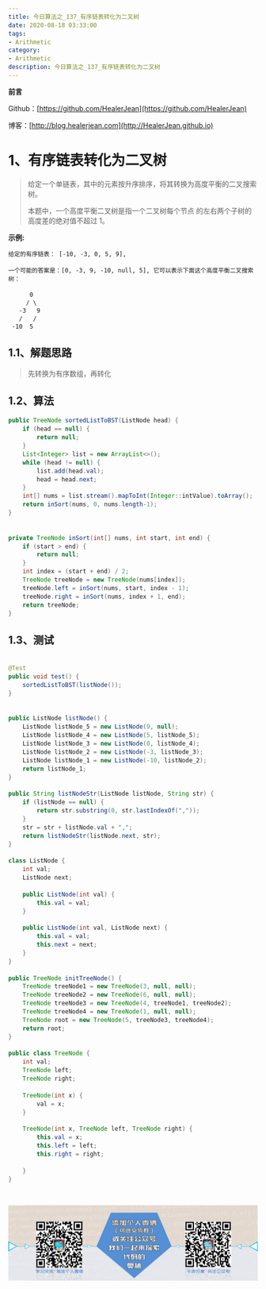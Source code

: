 ```yaml
---
title: 今日算法之_137_有序链表转化为二叉树
date: 2020-08-18 03:33:00
tags: 
- Arithmetic
category: 
- Arithmetic
description: 今日算法之_137_有序链表转化为二叉树
---
```


**前言**     

 Github：[https://github.com/HealerJean](https://github.com/HealerJean)         

 博客：[http://blog.healerjean.com](http://HealerJean.github.io)          



# 1、有序链表转化为二叉树
> 给定一个单链表，其中的元素按升序排序，将其转换为高度平衡的二叉搜索树。    
>
> 本题中，一个高度平衡二叉树是指一个二叉树每个节点 的左右两个子树的高度差的绝对值不超过 1。

**示例:**

    给定的有序链表： [-10, -3, 0, 5, 9],
    
    一个可能的答案是：[0, -3, 9, -10, null, 5], 它可以表示下面这个高度平衡二叉搜索树：
    
          0
         / \
       -3   9
       /   /
     -10  5


## 1.1、解题思路 

>  先转换为有序数组，再转化



## 1.2、算法

```java
public TreeNode sortedListToBST(ListNode head) {
    if (head == null) {
        return null;
    }
    List<Integer> list = new ArrayList<>();
    while (head != null) {
        list.add(head.val);
        head = head.next;
    }
    int[] nums = list.stream().mapToInt(Integer::intValue).toArray();
    return inSort(nums, 0, nums.length-1);
}


private TreeNode inSort(int[] nums, int start, int end) {
    if (start > end) {
        return null;
    }
    int index = (start + end) / 2;
    TreeNode treeNode = new TreeNode(nums[index]);
    treeNode.left = inSort(nums, start, index - 1);
    treeNode.right = inSort(nums, index + 1, end);
    return treeNode;
}
```




## 1.3、测试 

```java

@Test
public void test() {
    sortedListToBST(listNode());
}


public ListNode listNode() {
    ListNode listNode_5 = new ListNode(9, null);
    ListNode listNode_4 = new ListNode(5, listNode_5);
    ListNode listNode_3 = new ListNode(0, listNode_4);
    ListNode listNode_2 = new ListNode(-3, listNode_3);
    ListNode listNode_1 = new ListNode(-10, listNode_2);
    return listNode_1;
}

public String listNodeStr(ListNode listNode, String str) {
    if (listNode == null) {
        return str.substring(0, str.lastIndexOf(","));
    }
    str = str + listNode.val + ",";
    return listNodeStr(listNode.next, str);
}

class ListNode {
    int val;
    ListNode next;

    public ListNode(int val) {
        this.val = val;
    }

    public ListNode(int val, ListNode next) {
        this.val = val;
        this.next = next;
    }
}

public TreeNode initTreeNode() {
    TreeNode treeNode1 = new TreeNode(3, null, null);
    TreeNode treeNode2 = new TreeNode(6, null, null);
    TreeNode treeNode3 = new TreeNode(4, treeNode1, treeNode2);
    TreeNode treeNode4 = new TreeNode(1, null, null);
    TreeNode root = new TreeNode(5, treeNode3, treeNode4);
    return root;
}

public class TreeNode {
    int val;
    TreeNode left;
    TreeNode right;

    TreeNode(int x) {
        val = x;
    }

    TreeNode(int x, TreeNode left, TreeNode right) {
        this.val = x;
        this.left = left;
        this.right = right;

    }
}

```



​          

![ContactAuthor](https://raw.githubusercontent.com/HealerJean/HealerJean.github.io/master/assets/img/artical_bottom.jpg)



<link rel="stylesheet" href="https://unpkg.com/gitalk/dist/gitalk.css">

<script src="https://unpkg.com/gitalk@latest/dist/gitalk.min.js"></script> 
<div id="gitalk-container"></div>    
 <script type="text/javascript">
    var gitalk = new Gitalk({
		clientID: `1d164cd85549874d0e3a`,
		clientSecret: `527c3d223d1e6608953e835b547061037d140355`,
		repo: `HealerJean.github.io`,
		owner: 'HealerJean',
		admin: ['HealerJean'],
		id: 'xYaT3FMyoNBrGcnZ',
    });
    gitalk.render('gitalk-container');
</script> 



